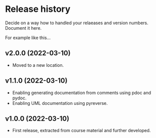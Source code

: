 Release history
========================

Decide on a way how to handled your relaeases and version numbers. Document it here.

For example like this...



v2.0.0 (2022-03-10)
------------------------

* Moved to a new location.



v1.1.0 (2022-03-10)
------------------------

* Enabling generating documentation from comments using pdoc and pydoc.
* Enabling UML documentation using pyreverse.



v1.0.0 (2022-03-10)
------------------------

* First release, extracted from course material and further developed.
